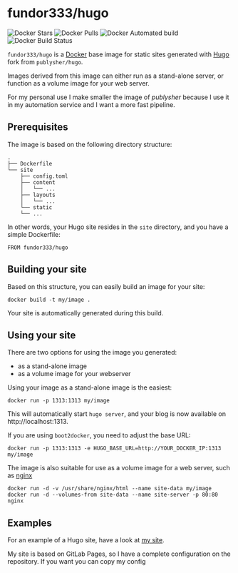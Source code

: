 # fundor333/hugo

![Docker Stars](https://img.shields.io/docker/stars/fundor333/hugo.svg)
![Docker Pulls](https://img.shields.io/docker/pulls/mashape/kong.svg)
![Docker Automated build](https://img.shields.io/docker/automated/jrottenberg/ffmpeg.svg)
![Docker Build Status](https://img.shields.io/docker/build/jrottenberg/ffmpeg.svg)

`fundor333/hugo` is a [Docker](https://www.docker.io) base image for static sites generated with [Hugo](http://gohugo.io) fork from `publysher/hugo`. 

Images derived from this image can either run as a stand-alone server, or function as a volume image for your web server. 

For my personal use I make smaller the image of _publysher_ because I use it in my automation service and I want a more fast pipeline.

## Prerequisites


The image is based on the following directory structure:

	.
	├── Dockerfile
	└── site
	    ├── config.toml
	    ├── content
	    │   └── ...
	    ├── layouts
	    │   └── ...
	    └── static
		└── ...

In other words, your Hugo site resides in the `site` directory, and you have a simple Dockerfile:

	FROM fundor333/hugo 


## Building your site

Based on this structure, you can easily build an image for your site:

	docker build -t my/image .

Your site is automatically generated during this build. 


## Using your site


There are two options for using the image you generated: 

- as a stand-alone image
- as a volume image for your webserver

Using your image as a stand-alone image is the easiest:

	docker run -p 1313:1313 my/image

This will automatically start `hugo server`, and your blog is now available on http://localhost:1313. 

If you are using `boot2docker`, you need to adjust the base URL: 

	docker run -p 1313:1313 -e HUGO_BASE_URL=http://YOUR_DOCKER_IP:1313 my/image

The image is also suitable for use as a volume image for a web server, such as [nginx](https://registry.hub.docker.com/_/nginx/)

	docker run -d -v /usr/share/nginx/html --name site-data my/image
	docker run -d --volumes-from site-data --name site-server -p 80:80 nginx


## Examples


For an example of a Hugo site, have a look at [my site](https://gitlab.com/fundor333/fundor333.gitlab.io).

My site is based on GitLab Pages, so I have a complete configuration on the repository. If you want you can copy my config

